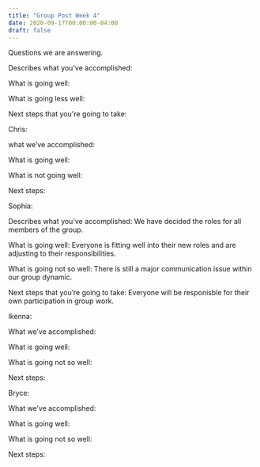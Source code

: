 ```yaml
---
title: "Group Post Week 4"
date: 2020-09-17T00:00:00-04:00
draft: false
---
```

Questions we are answering.





Describes what you've accomplished: 





What is going well: 






What is going less well: 






Next steps that you're going to take: 





Chris:





what we’ve accomplished: 





What is going well: 





What is not going well: 





Next steps: 





Sophia:





Describes what you’ve accomplished: We have decided the roles for all members of the group.






What is going well: Everyone is fitting well into their new roles and are adjusting to their responsibilities.






What is going not so well: There is still a major communication issue within our group dynamic. 






Next steps that you’re going to take: Everyone will be responisble for their own participation in group work.





Ikenna:






What we’ve accomplished: 





What is going well: 





What is going not so well: 





Next steps:





Bryce:





What we’ve accomplished: 





What is going well: 





What is going not so well: 





Next steps:




